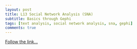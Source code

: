 ```yaml
---
layout: post
title: L13 Social Network Analysis (SNA)
subtitle: Basics through Gephi
tags: [text analysis, social network analysis, sna, gephi]
comments: true
---
```


[Follow the link...](../13)
